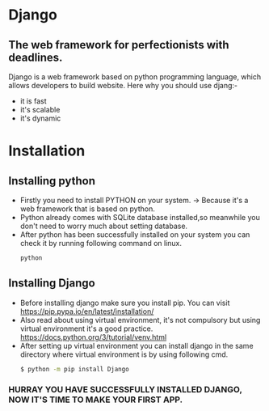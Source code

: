 # Django
## The web framework for perfectionists with deadlines.

Django is a web framework based on python programming language, which allows developers to build website. Here why you should use djang:-

- it is fast
- it's scalable
- it's dynamic

# Installation

## Installing python

- Firstly you need to install PYTHON on your system.
   -> Because it's a web framework that is based on python.
- Python already comes with SQLite database installed,so meanwhile you don't need to worry much about setting database.
- After python has been successfully installed on your system you can check it by running following command on linux.
     ```sh
     python
     ```
## Installing Django
- Before installing django make sure you install pip. You can visit https://pip.pypa.io/en/latest/installation/
- Also read about using virtual environment, it's not compulsory but using virtual environment it's a good practice.
https://docs.python.org/3/tutorial/venv.html
- After setting up virtual environment you can install django in the same directory where virtual environment is by using following cmd.
    ```sh
    $ python -m pip install Django
    ```

### HURRAY YOU HAVE SUCCESSFULLY INSTALLED DJANGO, NOW IT'S TIME TO MAKE YOUR FIRST APP.